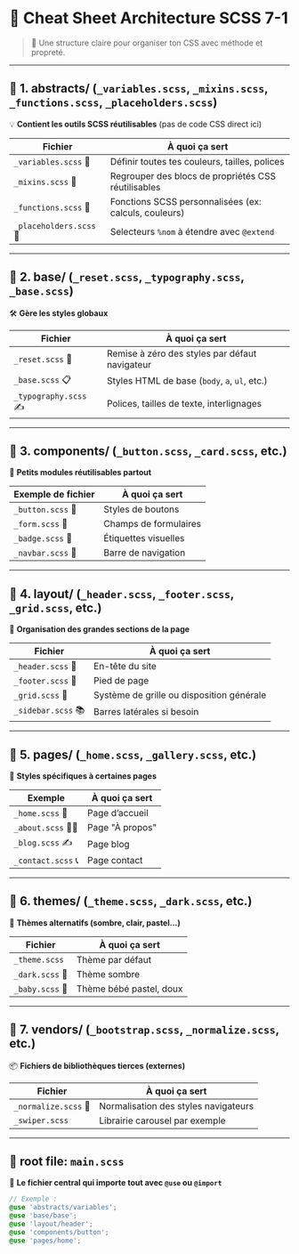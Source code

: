 # 🎯 Cheat Sheet Architecture SCSS 7-1

> 📁 Une structure claire pour organiser ton CSS avec méthode et propreté.

---

## 📂 1. abstracts/ (`_variables.scss`, `_mixins.scss`, `_functions.scss`, `_placeholders.scss`)
💡 **Contient les outils SCSS réutilisables** (pas de code CSS direct ici)

| Fichier | À quoi ça sert |
|--------|----------------|
| `_variables.scss` 🎨 | Définir toutes tes couleurs, tailles, polices |
| `_mixins.scss` 🧩 | Regrouper des blocs de propriétés CSS réutilisables |
| `_functions.scss` 🧮 | Fonctions SCSS personnalisées (ex: calculs, couleurs) |
| `_placeholders.scss` 📌 | Selecteurs `%nom` à étendre avec `@extend` |

---

## 📂 2. base/ (`_reset.scss`, `_typography.scss`, `_base.scss`)
🛠️ **Gère les styles globaux**

| Fichier | À quoi ça sert |
|--------|----------------|
| `_reset.scss` 🔄 | Remise à zéro des styles par défaut navigateur |
| `_base.scss` 📋 | Styles HTML de base (`body`, `a`, `ul`, etc.) |
| `_typography.scss` ✍️ | Polices, tailles de texte, interlignages |

---

## 📂 3. components/ (`_button.scss`, `_card.scss`, etc.)
🧱 **Petits modules réutilisables partout**

| Exemple de fichier | À quoi ça sert |
|--------------------|----------------|
| `_button.scss` 🔘 | Styles de boutons |
| `_form.scss` 📝 | Champs de formulaires |
| `_badge.scss` 🎫 | Étiquettes visuelles |
| `_navbar.scss` 🍔 | Barre de navigation |

---

## 📂 4. layout/ (`_header.scss`, `_footer.scss`, `_grid.scss`, etc.)
📐 **Organisation des grandes sections de la page**

| Fichier | À quoi ça sert |
|--------|----------------|
| `_header.scss` 🧢 | En-tête du site |
| `_footer.scss` 👣 | Pied de page |
| `_grid.scss` 🧮 | Système de grille ou disposition générale |
| `_sidebar.scss` 📚 | Barres latérales si besoin |

---

## 📂 5. pages/ (`_home.scss`, `_gallery.scss`, etc.)
📄 **Styles spécifiques à certaines pages**

| Exemple | À quoi ça sert |
|---------|----------------|
| `_home.scss` 🏡 | Page d’accueil |
| `_about.scss` 👩‍💼 | Page "À propos" |
| `_blog.scss` ✍️ | Page blog |
| `_contact.scss` 📞 | Page contact |

---

## 📂 6. themes/ (`_theme.scss`, `_dark.scss`, etc.)
🎨 **Thèmes alternatifs (sombre, clair, pastel...)**

| Fichier | À quoi ça sert |
|--------|----------------|
| `_theme.scss` | Thème par défaut |
| `_dark.scss` 🌙 | Thème sombre |
| `_baby.scss` 👶 | Thème bébé pastel, doux |

---

## 📂 7. vendors/ (`_bootstrap.scss`, `_normalize.scss`, etc.)
📦 **Fichiers de bibliothèques tierces (externes)**

| Fichier | À quoi ça sert |
|--------|----------------|
| `_normalize.scss` 🧹 | Normalisation des styles navigateurs |
| `_swiper.scss` | Librairie carousel par exemple |

---

## 📂 root file: `main.scss`
🚀 **Le fichier central qui importe tout avec `@use` ou `@import`**

```scss
// Exemple :
@use 'abstracts/variables';
@use 'base/base';
@use 'layout/header';
@use 'components/button';
@use 'pages/home';
```


